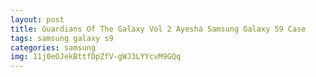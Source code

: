 ```yaml
---
layout: post
title: Guardians Of The Galaxy Vol 2 Ayesha Samsung Galaxy S9 Case
tags: samsung galaxy s9
categories: samsung
img: 11j0eOJekBttfDpZfV-gWJ3LYYcvM9GQq
---
```

